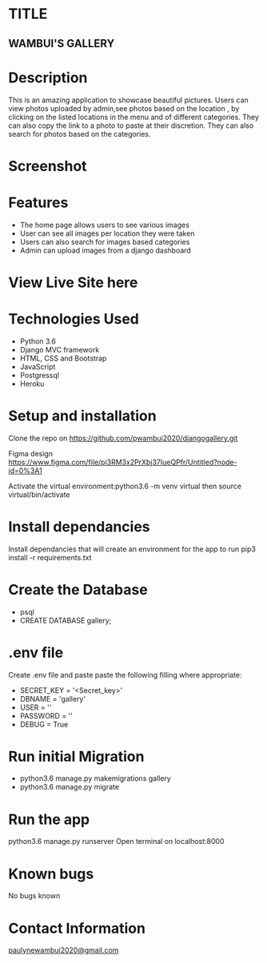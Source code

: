 # TITLE
## WAMBUI'S GALLERY
# Description
This is an amazing application to showcase beautiful pictures. Users can view photos uploaded by admin,see photos based on the location , by clicking on the listed locations in the menu and of different categories. They can also copy the link to a photo to paste at their discretion. They can also search for photos based on the categories.

# Screenshot

# Features
* The home page allows users to see various images
* User can see all images per location they were taken
* Users can also search for images based categories
* Admin can upload images from a django dashboard


# View Live Site here

# Technologies Used
- Python 3.6
- Django MVC framework
- HTML, CSS and Bootstrap
- JavaScript
- Postgressql
- Heroku

# Setup and installation

Clone the repo on https://github.com/pwambui2020/djangogallery.git

Figma design https://www.figma.com/file/pi3RM3x2PrXbj37IueQPfr/Untitled?node-id=0%3A1

Activate the virtual environment:python3.6 -m venv virtual 
                                then source virtual/bin/activate

# Install dependancies
Install dependancies that will create an environment for the app to run pip3 install -r requirements.txt

# Create the Database
- psql
- CREATE DATABASE gallery;


# .env file
Create .env file and paste paste the following filling where appropriate:

* SECRET_KEY = '<Secret_key>'
* DBNAME = 'gallery'
* USER = '<Username>'
* PASSWORD = '<password>'
* DEBUG = True

# Run initial Migration
* python3.6 manage.py makemigrations gallery
* python3.6 manage.py migrate

# Run the app
python3.6 manage.py runserver
Open terminal on localhost:8000

# Known bugs
No bugs known 

# Contact Information
paulynewambui2020@gmail.com
